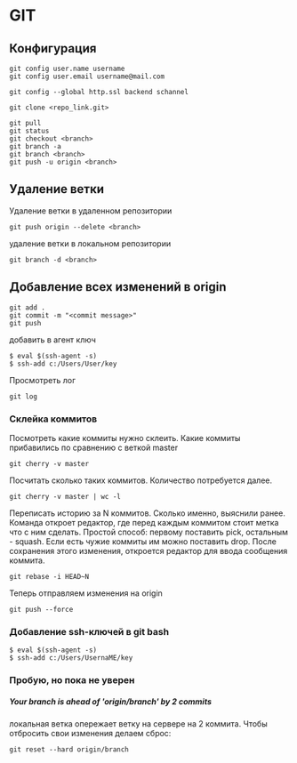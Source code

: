 
# GIT


## Конфигурация



```
git config user.name username
git config user.email username@mail.com
```

```
git config --global http.ssl backend schannel
```


```
git clone <repo_link.git>

git pull
git status
git checkout <branch>
git branch -a
git branch <branch>
git push -u origin <branch>
```

## Удаление ветки
Удаление ветки в удаленном репозитории
```
git push origin --delete <branch>
```
удаление ветки в локальном репозитории
```
git branch -d <branch>
```

## Добавление всех изменений в origin
```
git add .
git commit -m "<commit message>"
git push
```

добавить в агент ключ
```
$ eval $(ssh-agent -s)
$ ssh-add c:/Users/User/key
```

Просмотреть лог
```
git log
```


###  Склейка коммитов

Посмотреть какие коммиты нужно склеить. Какие коммиты прибавились по сравнению с веткой master
```
git cherry -v master
```
Посчитать сколько таких коммитов. Количество потребуется далее.
```
git cherry -v master | wc -l
```
Переписать историю за N коммитов. Сколько именно, выяснили ранее. Команда откроет редактор, где перед каждым коммитом стоит метка что с ним сделать. Простой способ: первому поставить pick, остальным - squash. Если есть чужие коммиты им можно поставить  drop. После сохранения этого изменения, откроется редактор для ввода сообщения коммита.
```
git rebase -i HEAD~N
```
Теперь отправляем изменения на origin 
```
git push --force
```


### Добавление ssh-ключей в git bash

```
$ eval $(ssh-agent -s)
$ ssh-add c:/Users/UsernaME/key
```


### Пробую, но пока не уверен

##### Your branch is ahead of 'origin/branch' by 2 commits
локальная ветка опережает ветку на сервере на 2 коммита. 
Чтобы отбросить свои изменения делаем сброс:
```
git reset --hard origin/branch
```

